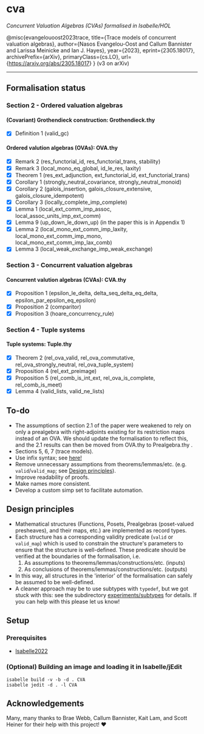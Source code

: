 # cva

_Concurrent Valuation Algebras (CVAs) formalised in Isabelle/HOL_

@misc{evangelouoost2023trace,
      title={Trace models of concurrent valuation algebras},
      author={Nasos Evangelou-Oost and Callum Bannister and Larissa Meinicke and Ian J. Hayes},
      year={2023},
      eprint={2305.18017},
      archivePrefix={arXiv},
      primaryClass={cs.LO},
      url={<https://arxiv.org/abs/2305.18017>}
}
(v3 on arXiv)

---

## Formalisation status

### Section 2 - Ordered valuation algebras

#### (Covariant) Grothendieck construction: Grothendieck.thy

- [x] Definition 1 (valid_gc)

#### Ordered valution algebras (OVAs): OVA.thy

- [x] Remark 2 (res_functorial_id, res_functorial_trans, stability)
- [x] Remark 3 (local_mono_eq_global, id_le_res, laxity)
- [x] Theorem 1 (res_ext_adjunction, ext_functorial_id, ext_functorial_trans)
- [x] Corollary 1 (strongly_neutral_covariance, strongly_neutral_monoid)
- [x] Corollary 2 (galois_insertion, galois_closure_extensive, galois_closure_idempotent)
- [x] Corollary 3 (locally_complete_imp_complete)
- [x] Lemma 1 (local_ext_comm_imp_assoc, local_assoc_units_imp_ext_comm)
- [x] Lemma 9 (up_down_le_down_up) (in the paper this is in Appendix 1)
- [x] Lemma 2 (local_mono_ext_comm_imp_laxity, local_mono_ext_comm_imp_mono, local_mono_ext_comm_imp_lax_comb)
- [x] Lemma 3 (local_weak_exchange_imp_weak_exchange)

### Section 3 - Concurrent valuation algebras

#### Concurrent valution algebras (CVAs): CVA.thy

- [x] Proposition 1 (epsilon_le_delta, delta_seq_delta_eq_delta, epsilon_par_epsilon_eq_epsilon)
- [x] Proposition 2 (comparitor)
- [x] Proposition 3 (hoare_concurrency_rule)

### Section 4 - Tuple systems

#### Tuple systems: Tuple.thy

- [x] Theorem 2 (rel_ova_valid, rel_ova_commutative, rel_ova_strongly_neutral, rel_ova_tuple_system)
- [x] Proposition 4 (rel_ext_preimage)
- [x] Proposition 5 (rel_comb_is_int_ext, rel_ova_is_complete, rel_comb_is_meet)
- [x] Lemma 4 (valid_lists, valid_ne_lists)

## To-do

- The assumptions of section 2.1 of the paper were weakened to rely on only a prealgebra with right-adjoints existing for its restriction maps instead of an OVA. We should update the formalisation to reflect this, and the 2.1 results can then be moved from OVA.thy to Prealgebra.thy .
- Sections 5, 6, 7 (trace models).
- Use infix syntax; see [here!](https://isabelle.zulipchat.com/#narrow/stream/238552-Beginner-Questions/topic/local.20infix.20operator.20definition/near/377738757)
- Remove unnecessary assumptions from theorems/lemmas/etc. (e.g. `valid`/`valid_map`; see [Design principles](#design-principles)).
- Improve readability of proofs.
- Make names more consistent.
- Develop a custom simp set to facilitate automation.

## Design principles

- Mathematical structures (Functions, Posets, Prealgebras (poset-valued presheaves), and their maps, etc.) are implemented as record types.
- Each structure has a corresponding validity predicate (`valid` or `valid_map`) which is used to constrain the structure's parameters to ensure that the structure is well-defined. These predicate should be verified at the boundaries of the formalisation, i.e.
   1. As assumptions to theorems/lemmas/constructions/etc. (inputs)
   2. As conclusions of theorems/lemmas/constructions/etc. (outputs)
- In this way, all structures in the 'interior' of the formalisation can safely be assumed to be well-defined.
- A cleaner approach may be to use subtypes with `typedef`, but we got stuck with this: see the subdirectory [experiments/subtypes](experiments/subtypes) for details. If you can help with this please let us know!

## Setup

### Prerequisites

- [Isabelle2022](https://isabelle.in.tum.de/website-Isabelle2022/index.html)

### (Optional) Building an image and loading it in Isabelle/jEdit

```
isabelle build -v -b -d . CVA
isabelle jedit -d . -l CVA
```

## Acknowledgements

Many, many thanks to Brae Webb, Callum Bannister, Kait Lam, and Scott Heiner for their help with this project! :heart:
